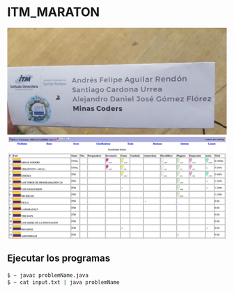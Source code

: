 # ITM_MARATON
![](./.media/label.jpeg)
![](./.media/positionTable.png)

## Ejecutar los programas
```bash
$ ~ javac problemName.java
$ ~ cat input.txt | java problemName
```